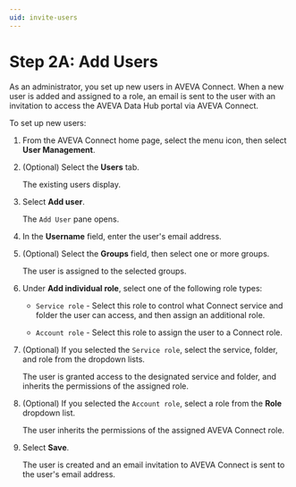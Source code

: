 ```yaml
---
uid: invite-users
---
```


# Step 2A: Add Users

As an administrator, you set up new users in AVEVA Connect. When a new user is added and assigned to a role, an email is sent to the user with an invitation to access the AVEVA Data Hub portal via AVEVA Connect.

To set up new users:

1. From the AVEVA Connect home page, select the menu icon, then select **User Management**.

1. (Optional) Select the **Users** tab.

   The existing users display.

1. Select **Add user**.

   The `Add User` pane opens.

1. In the **Username** field, enter the user's email address.

1. (Optional) Select the **Groups** field, then select one or more groups.

   The user is assigned to the selected groups.

1. Under **Add individual role**, select one of the following role types:

   * `Service role` - Select this role to control what Connect service and folder the user can access, and then assign an additional role.

   * `Account role` - Select this role to assign the user to a Connect role.

1. (Optional) If you selected the `Service role`, select the service, folder, and role from the dropdown lists.

   The user is granted access to the designated service and folder, and inherits the permissions of the assigned role.

1. (Optional) If you selected the `Account role`, select a role from the **Role** dropdown list.

   The user inherits the permissions of the assigned AVEVA Connect role.

1. Select **Save**.

   The user is created and an email invitation to AVEVA Connect is sent to the user's email address.

